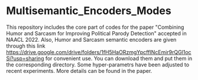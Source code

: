# Multisemantic_Encoders_Modes
This repository includes the core part of codes for the paper "Combining Humor and Sarcasm for Improving Political Parody Detection" accepted in NAACL 2022. Also, Humor and Sarcasm semantic encoders are given through this link https://drive.google.com/drive/folders/1fH5HaORzmgYpcffINcEmir9rQGl1ocSi?usp=sharing for convenient use. You can download them and put them in the corresponding directory. Some hyper-parametrs have been adjusted to recent experiments. More details can be found in the paper.


